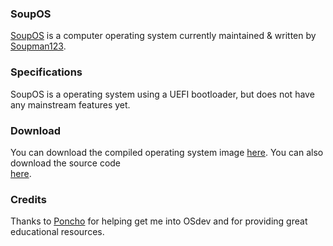 ### SoupOS
[SoupOS](http://github.com) is a computer operating system currently maintained & written by [Soupman123](https://github.com/Soupman123/).

### Specifications
SoupOS is a operating system using a UEFI bootloader, but does not have any mainstream features yet.

### Download
You can download the compiled operating system image [here](https://github.com/Soupman123/SoupOS/raw/master/kernel/bin/SoupOS.img). You can also download the source code <br/>[here](https://github.com/Soupman123/SoupOS/archive/master.zip).

### Credits
Thanks to [Poncho](https://github.com/Absurdponcho/) for helping get me into OSdev and for providing great educational resources.
